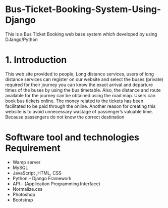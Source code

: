# Bus-Ticket-Booking-System-Using-Django
This is a Bus Ticket Booking web base system which developed by using DJango/Python


# 1. Introduction
This web site provided to people, Long distance services, users of long distance services can
register on our website and select the buses (private) required for their journey you can know the
exact arrival and departure times of the buses by using the bus timetable. Also, the distance and
route available for the journey can be obtained using the road map. Users can book bus tickets
online. The money related to the tickets has been facilitated to be paid through the online.
Another reason for creating this website is to avoid unnecessary wastage of passenger’s valuable
time. Because passengers do not know the correct destination

# Software tool and technologies Requirement
* Wamp server
* MySQL
* JavaScript ,HTML, CSS
* Python – Django Framework
* API – (Application Programming Interface)
* Normalize.css
* Photoshop
* Bootstrap
